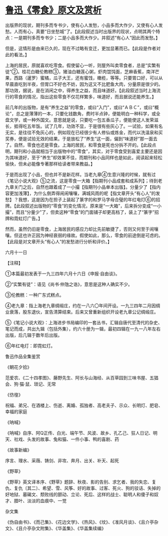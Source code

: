 # [鲁迅《零食》原文及赏析](https://www.vrrw.net/wx/8458.html)

出版界的现状，期刊多而专书少，使有心人发愁，小品多而大作少，又使有心人发愁。人而有心，真要“日坐愁城”了。【此段叙述当时出版界的现状，点明其两个特点：一是期刊多而专书少；二是小品多而大作少。并叙述“有心人”因此而发愁。】

但是，这情形是由来已久的，现在不过略有变迁，更加显著而已。【此段是作者对此的看法。】



上海的居民，原就喜欢吃零食。假使留心一听，则屋外叫卖零食者，总是“实繁有徒”②。桂花白糖伦教糕③，猪油白糖莲心粥，虾肉馄饨面，芝麻香蕉，南洋芒果，西路（暹罗）蜜橘，瓜子大王，还有蜜饯，橄榄，等等。只要胃口好，可以从早晨直吃到半夜，但胃口不好也不妨，因为这又不比肥鱼大肉，分量原是很少的。那功效，据说，是在消闲之中，得养生之益，而且味道好。【此段叙述当时上海流行的零食的情况，指出这些零食不仅花样繁多，味道好，而且据说还能养生。】

前几年的出版物，是有“养生之益”的零食，或曰“入门”，或曰“ＡＢＣ”，或曰“概论”，总之是薄薄的一本，只要化钱数角，费时半点钟，便能明白一种科学，或全盘文学，或一种外国文。意思就是说，只要吃一包五香瓜子，便能使这人发荣滋长，抵得吃五年饭。试了几年，功效不显，于是很有些灰心了。一试验，如果有名无实，是往往不免灰心的，例如现在已经很少有人修仙或炼金，而代以洗温泉和买奖券，便是试验无效的结果。于是放松了“养生”这一面，偏到“味道好”那一面去了。自然，零食也还是零食。上海的居民，和零食是死也分拆不开的。【此段点明，期刊和小品就相当于出版物中的“零食”，其实，对于零食受到喜爱主要还是因为其味道好，至于“养生”却效果不佳，而期刊和小品同样也是如此，阅读起来轻松愉快，但未必能像专著那样给读者带来教益。】

于是而出现了小品，但也并不是新花样。当老九章④生意兴隆的时候，就有过《笔记小说大观》⑤之流，这是零食一大箱【指期刊小品成套和成系列】；待到老九章关门之后，自然也跟着成了一小撮【指期刊小品单本出版】。分量少了【指内容更加浅薄】，为什么倒弄得闹闹嚷嚷，满城风雨的呢【指文章开头“有心人”的发愁】？我想，这是因为在担子上装起了篆字的和罗马字母合璧的年红电灯⑥的招牌。【此段叙述出版物的“零食”的变化情况，原来是“一大箱”，后来拆分变成“一小撮”，而且“分量少”了，但卖这种“零食”的门面铺子却更高档了，装上了“篆字”招牌和霓虹灯广告。】

然而，虽然仍旧是零食，上海居民的感应力却比先前敏捷了，否则又何至于闹嚷嚷。但这也许正因为神经衰弱的缘故。假使如此，那么，零食的前途倒是可虑的。【此段是对文章开头“有心人”的发愁进行分析和评价。】

六月十一日





【注释】

①本篇最初发表于一九三四年六月十六日《申报·自由谈》。

②“实繁有徒”：语见《尚书·仲虺之诰》，意思是这种人确实不少。

③伦教糕：一种广东式糕点。

④老九章：指上海老九章绸缎庄，约在一八六〇年间开设。一九三四年二月因绸业衰落，股东退伙，宣告清算结束。后来又曾重新组织开设老九章公记绸缎庄。

⑤《笔记小说大观》：上海进步书局编印的一套丛书，汇辑自唐代至清代的杂史、笔记而成，共出九辑（包括外集），约六十册为一辑，最初四辑在一九一八年左右出版，后几辑于数年后出版。

⑥年红电灯：即霓虹灯。

鲁迅作品全集鉴赏

《朝花夕拾》

范爱农、《二十四孝图》、藤野先生、阿长与山海经、从百草园到三味书屋、五猖会、狗·猫·鼠、琐记、无常

《仿徨》

祝福、弟兄、在酒楼上、伤逝、离婚、孤独者、高老夫子、示众、长明灯、肥皂、幸福的家庭

《呐喊》

《呐喊》自序、阿Q正传、白光、端午节、风波、故乡、孔乙己、狂人日记、明天、社戏、头发的故事、兔和猫、一件小事、鸭的喜剧、药

《故事新编》

序言、理水、采薇、铸剑、非攻、奔月、出关、补天、起死

《野草》

《野草》英文译本序、《野草》题辞、秋夜、影的告别、求乞者、我的失恋、复仇、复仇〔其二〕、希望、雪、风筝、好的故事、过客、死火、狗的驳诘、失掉的好地狱、墓碣文、颓败线的颤动、立论、死后、这样的战士、聪明人和傻子和奴才、腊叶、淡淡的血痕中、一觉

杂文集

《伪自由书》、《而己集》、《花边文学》、《热风》、《坟》、《准风月谈》、《且介亭杂文》、《且介亭杂文附集》、《华盖集》、《华盖集续编》


